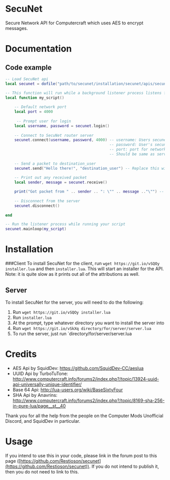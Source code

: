 # SecuNet
Secure Network API for Computercraft which uses AES to encrypt messages.

# Documentation


## Code example
```lua
-- Load SecuNet api
local secunet = dofile("path/to/secunet/installation/secunet/apis/secunet.lua")

-- This function will run while a background listener process listens for messages
local function my_script()
    
    -- Default network port
    local port = 4000
    
     -- Prompt user for login
    local username, password = secunet.login()
    
    -- Connect to SecuNet router server
    secunet.connect(username, password, 4000) -- username: Users secunet username. Not necessarily MC username
                                              -- password: User's secunet password; 
                                              -- port: port for network packets to be sent to server on.
                                              -- Should be same as server's port. Default is 4000
    
    -- Send a packet to destination_user
    secunet.send("Hello there!", "destination_user") -- Replace this with their secunet user id
    
    -- Print out any received packet
    local sender, message = secunet.receive()

    print("Got packet from " .. sender .. ": \"" .. message .."\"") -- E.g: Got packet from SecunetUser: "Hello!"
    
    -- Disconnect from the server
    secunet.disconnect()
    
end

-- Run the listener process while running your script
secunet.mainloop(my_script)
```

# Installation

###Client
To install SecuNet for the client, run `wget https://git.io/vSQOy installer.lua` and then `installer.lua`. This will start an installer for the API. Note: it is quite slow as it prints out all of the attributions as well.

## Server
To install SecuNet for the server, you will need to do the following:

1. Run `wget https://git.io/vSQOy installer.lua`
2. Run `installer.lua`
3. At the prompt, type whatever directory you want to install the server into
4. Run `wget https://git.io/vSkXq directory/for/server/server.lua`
5. To run the server, just run `directory/for/server/server.lua

# Credits
- AES Api by SquidDev: https://github.com/SquidDev-CC/aeslua
- UUID Api by TurboTuTone: http://www.computercraft.info/forums2/index.php?/topic/13924-uuid-api-universally-unique-identifier/
- Base 64 Api: http://lua-users.org/wiki/BaseSixtyFour
- SHA Api by Anavrins: http://www.computercraft.info/forums2/index.php?/topic/8169-sha-256-in-pure-lua/page__st__40

Thank you for all the help from the people on the Computer Mods Unofficial Discord, and SquidDev in particular.

# Usage
If you intend to use this in your code, please link in the forum post to this page ([https://github.com/Restioson/secunet](https://github.com/Restioson/secunet)). If you do not intend to publish it, then you do not need to link to this.
